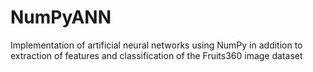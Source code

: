 # NumPyANN
Implementation of artificial neural networks using NumPy in addition to extraction of features and classification of the Fruits360 image dataset
